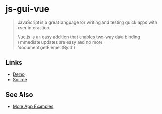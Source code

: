 # js-gui-vue

> JavaScript is a great language for writing and testing quick apps with user interaction.
>
> Vue.js is an easy addition that enables two-way data binding (immediate updates are easy and no more 'document.getElementById')

## Links

- [Demo](https://tanibi.github.io/name-length-calculator/)
- [Source](https://github.com/tanibi/name-length-calculator)

## See Also

- [More App Examples](https://profcase.github.io/web-apps-list/)
